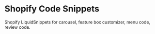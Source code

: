 
# Shopify Code Snippets

Shopify LiquidSnippets for carousel, feature box customizer, menu code,
review code.
